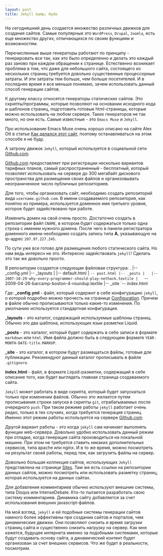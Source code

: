 ```yaml
--- 
layout: post
title: Jekyll &amp; Hyde
---
```

На сегодняшний день создается множество различных движков для создания сайтов. Самые популярные это <code>WordPress</code>, <code>Drupal</code>, <code>Joomla</code>, есть еще множество других, отличающихся по своим функциям и возможностям. 

Перечисленные выше генераторы работают по принципу - генерировать все так, как это было определенно и делать это каждый раз заново при каждом обращении к странице. Естественно возникает проблема в том, что даже для небольшого сайта, состоящего из нескольких страниц требуется довольно существенные процессорные затраты. И эти затраты тем больше, чем больше посетителей. И в последнее время я все меньше понимаю, зачем использовать данный способ генерации сайтов.

К другому классу относятся генераторы статических сайтов. Это скрипты/программы, которые позволяют на основании исходного кода и шаблонов страниц, подготовить готовые html-страницы, которые можно использовать на любом сервере. Таких генераторов не так много, но они есть. Самые известные - это <code>Emacs Muse</code> и <code>Jekyll</code>. 
<!--more-->
Про использование Emacs Muse очень хорошо описано на сайте Alex Ott в статье <a href="http://alexott.net/ru/writings/EmacsMuseMyPage.html">Как делался этот сайт</a>, поэтому останавливаться на этом способе я не буду.

А затрону движок <code>Jekyll</code>, который используется в социальной сети <a href="http://pages.github.com">Github.com</a>. 

<a href="http://pages.github.com">Github.com</a> предоставляет при регистрации несколько вариантов тарифных планов, самый распространенный - бесплатный, который позволяет использовать на сервере до 300 мегабайт дискового пространства для размещения своих файлов и организовывать неограниченное число публичных репозиториев. 

Для того, чтобы организовать сайт, необходимо создать репозиторий вида <code>username.github.com</code>. В имени создаваемого репозитория, как понятно из примера, используется доменное имя третьего уровня, которое будет задействовано при работе. 

Изменить домен на свой очень просто. Достаточно создать в репозитории файл <code>CNAME</code>, в котором будет содержаться только одна строка с именем нужного домена. После чего в панели регистратора доменного имени необходимо создать запись типа <strong>A</strong>, указывающую на ip-адрес <code>207.97.227.245</code>.

По сути уже все готово для размещения любого статического сайта. Но нам ведь интересн не это. Интересно задействовать <code>jekyll</code>! Сделать это так же довольно просто.

В репозитории создается следующая файловая структура:
     .
     |-- _config.yml
     |-- _layouts
     |   |-- default.html
     |   `-- post.html
     |-- _posts
     |   |-- 2007-10-29-why-every-programmer-should-play-nethack.textile
     |   `-- 2009-04-26-barcamp-boston-4-roundup.textile
     |-- _site
     `-- index.html

Где:
<strong>_config.yml</strong> - файл, который содержит в себе конфигурацию <code>jekyll</code>, о которой подробно можно прочесть на странице <a href="https://github.com/mojombo/jekyll/wiki/configuration">Configuration</a>. Причем в файле обычно прописываются только какие-то изменения. По умолчанию используется стандартная конфигурация.

<strong>_layouts</strong> - это каталог, содержащий используемые шаблоны страниц. Обычно это два шаблона, использующих язык разметки Liquid.

<strong>_posts</strong> - это каталог, который будет содержать в себе записи в формате <code>markdown</code> или <code>html</code>. Имя файла должно быть в следующем формате <code>YEAR-MONTH-DATE-title.MARKUP</code>.

<strong>_site</strong> - это каталог, в котором будут размещаться файлы, готовые для публикации. Рекомендуют данный каталог прописывать в файле <code>.gitignore</code>.

<strong>index.html</strong> - файл, в формате Liquid-разметки, содержащий в себе описание того, как будет выглядеть главная страница создаваемого сайта. 

<code>Jekyll</code> может работать в виде скрипта, который будет запускаться только при изменении файлов. Обычно это желается путем прописывания строки запуска в скрипты <code>git</code>, отрабатываемых после очередного <code>push</code>. При таком режиме работы <code>jekyll</code> работает очень редко, только в тех случаях, когда требуется генерация страниц. Именно этот режим работы используется на сервере <a href="https://github.com">Github.com</a>

Другой вариант работы - это когда <code>jekyll</code> сам начинает выполнять функции web-сервера. Довольно удобно использовать данный режим при отладке, когда генерация сайта производиться на локальной машине. При этом не требуется ставить никаких дополнительных сервисов, типа apache или nginx. И в то же время, можно посмотреть на результат своей работы, перед тем, как загрузить файлы на сервер.

Довольно большая коллекция сайтов, использующих <code>Jekyll</code> представлена на странице <a href="https://github.com/mojombo/jekyll/wiki/sites">Sites</a>. Там же есть ссылки на репозитории данных сайтов, можно посмотреть или использовать разметку страниц, которая используется на данных сайтах. 

Для добавления комментариев обычно используют внешние системы, типа Disqus или IntenseDebate. Кто-то пытается разработать свою систему комментариев. Динамика сайту добавляется за счет использования внешних javascript-файлов. 

На мой взгляд, <code>jekyll</code> и ей подобные системы генерации сайтов намного более эффективны при создании сайтов и порталов, чем динамические движки. Они позволяют снизить и время загрузки страниц сайта и существенно снизить нагрузку на сервер. Как мне кажется, будущее интернета именно за подобными системами, которые будут создавать основу сайта, а динамический контент будет организован за счет внешних сервисов. Что же будет в реальности, посмотрим.
